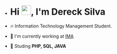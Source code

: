 - <h1 align="left">Hi <img src="https://raw.githubusercontent.com/kaueMarques/kaueMarques/master/hi.gif" width="30px">, I'm Dereck Silva</h1>

- 🔥 Information Technology Management Student.
- 🔭 I'm currently working at [IMA](https://ima.sp.gov.br)
- 💬 Studing **PHP, SQL, JAVA**
